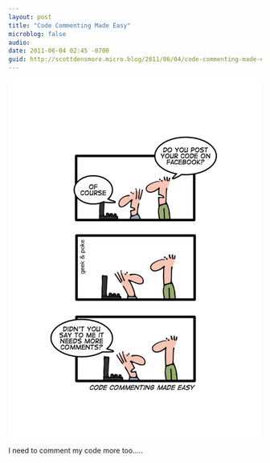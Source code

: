 ```yaml
---
layout: post
title: "Code Commenting Made Easy"
microblog: false
audio:
date: 2011-06-04 02:45 -0700
guid: http://scottdensmore.micro.blog/2011/06/04/code-commenting-made-easy.html
---
```


![Code Commenting Made Easy](/assets/img/code-comments.jpg)

I need to comment my code more too.....
